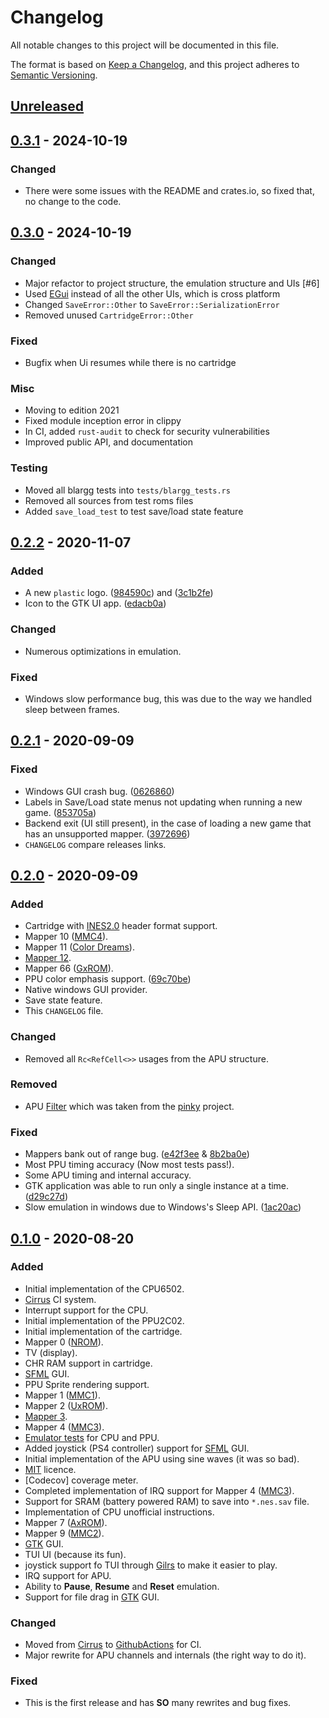 # Changelog
All notable changes to this project will be documented in this file.

The format is based on [Keep a Changelog](https://keepachangelog.com/en/1.0.0/),
and this project adheres to [Semantic Versioning](https://semver.org/spec/v2.0.0.html).

## [Unreleased]

## [0.3.1] - 2024-10-19
### Changed
- There were some issues with the README and crates.io, so fixed that, no change to the code.

## [0.3.0] - 2024-10-19
### Changed
- Major refactor to project structure, the emulation structure and UIs [#6]
- Used [EGui] instead of all the other UIs, which is cross platform
- Changed `SaveError::Other` to `SaveError::SerializationError`
- Removed unused `CartridgeError::Other` 

### Fixed
- Bugfix when Ui resumes while there is no cartridge

### Misc
- Moving to edition 2021
- Fixed module inception error in clippy
- In CI, added `rust-audit` to check for security vulnerabilities
- Improved public API, and documentation

### Testing
- Moved all blargg tests into `tests/blargg_tests.rs`
- Removed all sources from test roms files
- Added `save_load_test` to test save/load state feature

## [0.2.2] - 2020-11-07
### Added
- A new `plastic` logo. ([984590c]) and ([3c1b2fe]) 
- Icon to the GTK UI app. ([edacb0a])

### Changed
- Numerous optimizations in emulation.

### Fixed
- Windows slow performance bug, this was due to the way we handled sleep
between frames.

## [0.2.1] - 2020-09-09
### Fixed
- Windows GUI crash bug. ([0626860])
- Labels in Save/Load state menus not updating when running a new game. ([853705a])
- Backend exit (UI still present), in the case of loading a new game that has an unsupported mapper. ([3972696])
- `CHANGELOG` compare releases links.

## [0.2.0] - 2020-09-09
### Added
- Cartridge with [INES2.0] header format support.
- Mapper 10 ([MMC4]).
- Mapper 11 ([Color Dreams]).
- [Mapper 12].
- Mapper 66 ([GxROM]).
- PPU color emphasis support. ([69c70be])
- Native windows GUI provider.
- Save state feature.
- This `CHANGELOG` file.

### Changed
- Removed all `Rc<RefCell<>>` usages from the APU structure.

### Removed
- APU [Filter] which was taken from the [pinky] project.

### Fixed
- Mappers bank out of range bug. ([e42f3ee] & [8b2ba0e])
- Most PPU timing accuracy (Now most tests pass!).
- Some APU timing and internal accuracy.
- GTK application was able to run only a single instance at a time. ([d29c27d])
- Slow emulation in windows due to Windows's Sleep API. ([1ac20ac])

## [0.1.0] - 2020-08-20
### Added
- Initial implementation of the CPU6502.
- [Cirrus] CI system.
- Interrupt support for the CPU.
- Initial implementation of the PPU2C02.
- Initial implementation of the cartridge.
- Mapper 0 ([NROM]).
- TV (display).
- CHR RAM support in cartridge.
- [SFML] GUI.
- PPU Sprite rendering support.
- Mapper 1 ([MMC1]).
- Mapper 2 ([UxROM]).
- [Mapper 3].
- Mapper 4 ([MMC3]).
- [Emulator tests] for CPU and PPU.
- Added joystick (PS4 controller) support for [SFML] GUI.
- Initial implementation of the APU using sine waves (it was so bad).
- [MIT] licence.
- [Codecov] coverage meter.
- Completed implementation of IRQ support for Mapper 4 ([MMC3]).
- Support for SRAM (battery powered RAM) to save into `*.nes.sav` file.
- Implementation of CPU unofficial instructions.
- Mapper 7 ([AxROM]).
- Mapper 9 ([MMC2]).
- [GTK] GUI.
- TUI UI (because its fun).
- joystick support fo TUI through [Gilrs] to make it easier to play.
- IRQ support for APU.
- Ability to **Pause**, **Resume** and **Reset** emulation.
- Support for file drag in [GTK] GUI.

### Changed
- Moved from [Cirrus] to [GithubActions] for CI.
- Major rewrite for APU channels and internals (the right way to do it).

### Fixed
- This is the first release and has **SO** many rewrites and bug fixes.

[Unreleased]: https://github.com/Amjad50/plastic/compare/v0.3.1...HEAD
[0.3.1]: https://github.com/Amjad50/plastic/compare/v0.3.0...v0.3.1
[0.3.0]: https://github.com/Amjad50/plastic/compare/v0.2.2...v0.3.0
[0.2.2]: https://github.com/Amjad50/plastic/compare/v0.2.1...v0.2.2
[0.2.1]: https://github.com/Amjad50/plastic/compare/v0.2.0...v0.2.1
[0.2.0]: https://github.com/Amjad50/plastic/compare/v0.1.0...v0.2.0
[0.1.0]: https://github.com/Amjad50/plastic/releases/tag/v0.1.0

[69c70be]: https://github.com/Amjad50/plastic/commit/69c70be
[e42f3ee]: https://github.com/Amjad50/plastic/commit/e42f3ee
[8b2ba0e]: https://github.com/Amjad50/plastic/commit/8b2ba0e
[d29c27d]: https://github.com/Amjad50/plastic/commit/d29c27d
[1ac20ac]: https://github.com/Amjad50/plastic/commit/1ac20ac
[0626860]: https://github.com/Amjad50/plastic/commit/0626860
[853705a]: https://github.com/Amjad50/plastic/commit/853705a
[3972696]: https://github.com/Amjad50/plastic/commit/3972696
[984590c]: https://github.com/Amjad50/plastic/commit/984590c
[3c1b2fe]: https://github.com/Amjad50/plastic/commit/3c1b2fe
[edacb0a]: https://github.com/Amjad50/plastic/commit/edacb0a

[Emulator tests]: http://wiki.nesdev.com/w/index.php/Emulator_tests

[INES2.0]: https://wiki.nesdev.com/w/index.php/NES_2.0

[NROM]: https://wiki.nesdev.com/w/index.php/INES_Mapper_000
[MMC1]: https://wiki.nesdev.com/w/index.php/INES_Mapper_001
[UxROM]: https://wiki.nesdev.com/w/index.php/INES_Mapper_002
[Mapper 3]: https://wiki.nesdev.com/w/index.php/INES_Mapper_003
[MMC3]: https://wiki.nesdev.com/w/index.php/INES_Mapper_004
[AxROM]: https://wiki.nesdev.com/w/index.php/INES_Mapper_007
[MMC2]: https://wiki.nesdev.com/w/index.php/INES_Mapper_009
[MMC4]: https://wiki.nesdev.com/w/index.php/INES_Mapper_010
[Color Dreams]: https://wiki.nesdev.com/w/index.php/INES_Mapper_011
[Mapper 12]: https://wiki.nesdev.com/w/index.php/INES_Mapper_012
[GxROM]: https://wiki.nesdev.com/w/index.php/INES_Mapper_066

[Filter]: https://github.com/koute/pinky/blob/17c51a1e96a6eead0b340031bc97634e7261b928/nes/src/filter.rs
[pinky]: https://github.com/koute/pinky

[MIT]: https://github.com/Amjad50/plastic/blob/0ca36f10174829647469f8980b7e3fc282e7151a/LICENSE

[Cirrus]: https://cirrus-ci.org/
[GithubActions]: https://github.com/features/actions

[SFML]: https://www.sfml-dev.org/
[GTK]: https://www.gtk.org/
[Gilrs]: https://gitlab.com/gilrs-project/gilrs
[EGui]: https://github.com/emilk/egui
